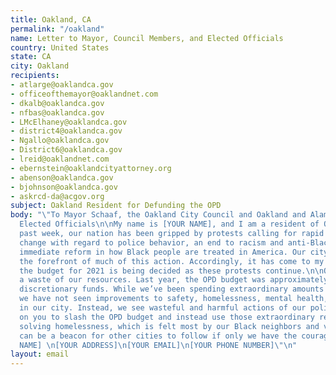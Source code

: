 ```yaml
---
title: Oakland, CA
permalink: "/oakland"
name: Letter to Mayor, Council Members, and Elected Officials
country: United States
state: CA
city: Oakland
recipients:
- atlarge@oaklandca.gov
- officeofthemayor@oaklandnet.com
- dkalb@oaklandca.gov
- nfbas@oaklandca.gov
- LMcElhaney@oaklandca.gov
- district4@oaklandca.gov
- Ngallo@oaklandca.gov
- District6@oaklandca.gov
- lreid@oaklandnet.com
- ebernstein@oaklandcityattorney.org
- abenson@oaklandca.gov
- bjohnson@oaklandca.gov
- askrcd-da@acgov.org
subject: Oakland Resident for Defunding the OPD
body: "\"To Mayor Schaaf, the Oakland City Council and Oakland and Alameda County
  Elected Officials\n\nMy name is [YOUR NAME], and I am a resident of Oakland. This
  past week, our nation has been gripped by protests calling for rapid and meaningful
  change with regard to police behavior, an end to racism and anti-Blackness, and
  immediate reform in how Black people are treated in America. Our city has been at
  the forefront of much of this action. Accordingly, it has come to my attention that
  the budget for 2021 is being decided as these protests continue.\n\nOPD has been
  a waste of our resources. Last year, the OPD budget was approximately half of available
  discretionary funds. While we’ve been spending extraordinary amounts on policing,
  we have not seen improvements to safety, homelessness, mental health, or affordability
  in our city. Instead, we see wasteful and harmful actions of our police.\n\nI call
  on you to slash the OPD budget and instead use those extraordinary resources towards
  solving homelessness, which is felt most by our Black neighbors and veterans. We
  can be a beacon for other cities to follow if only we have the courage to change.\n\nSincerely,\n\n[YOUR
  NAME] \n[YOUR ADDRESS]\n[YOUR EMAIL]\n[YOUR PHONE NUMBER]\"\n"
layout: email
---
```



